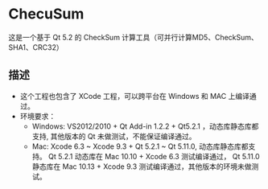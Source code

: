 # ChecuSum
这是一个基于 Qt 5.2 的 CheckSum 计算工具（可并行计算MD5、CheckSum、SHA1、CRC32）

## 描述
  - 这个工程也包含了 XCode 工程，可以跨平台在 Windows 和 MAC 上编译通过。
  - 环境要求：
    * Windows:  VS2012/2010 + Qt Add-in 1.2.2 + Qt5.2.1 ，动态库静态库都支持, 其他版本的 Qt 未做测试，不能保证编译通过。
    * Mac:      Xcode 6.3 ~ Xcode 9.3 + Qt 5.2.1 ~ Qt 5.11.0, 动态库静态库都支持。 Qt 5.2.1 动态库在 Mac 10.10 + Xcode 6.3 测试编译通过， Qt 5.11.0 静态库在 Mac 10.13 + Xcode 9.3 测试编译通过，其他版本的环境未做测试。
